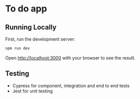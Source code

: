 # To do app

## Running Locally

First, run the development server:

```bash
npm run dev
```

Open [http://localhost:3000](http://localhost:3000) with your browser to see the result.

## Testing
- Cypress for component, integration and end to end tests
- Jest for unit testing